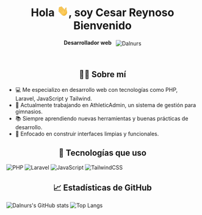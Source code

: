 <h1 align="center">Hola <img src="https://raw.githubusercontent.com/ABSphreak/ABSphreak/master/gifs/Hi.gif" width="30px">, soy Cesar Reynoso Bienvenido</h1>
<p align="center">
  <strong align="center">Desarrollador web </strong>
  <img style="margin-left: 8px;" align="center" src="https://komarev.com/ghpvc/?username=Dalnurs" alt="Dalnurs"/>
</p>
<br>
<p>
<h2 align="center">👨‍💻 Sobre mí</h2>


- 💻 Me especializo en desarrollo web con tecnologías como PHP, Laravel, JavaScript y Tailwind.
- 🚀 Actualmente trabajando en AthleticAdmin, un sistema de gestión para gimnasios.
- 📚 Siempre aprendiendo nuevas herramientas y buenas prácticas de desarrollo.
- 🎯 Enfocado en construir interfaces limpias y funcionales.
</p>

### <h2 align="center">🧰 Tecnologías que uso</h2>

![PHP](https://img.shields.io/badge/PHP-777BB4?style=for-the-badge&logo=php&logoColor=white)
![Laravel](https://img.shields.io/badge/Laravel-FF2D20?style=for-the-badge&logo=laravel&logoColor=white)
![JavaScript](https://img.shields.io/badge/JavaScript-F7DF1E?style=for-the-badge&logo=javascript&logoColor=black)
![TailwindCSS](https://img.shields.io/badge/Tailwind_CSS-38B2AC?style=for-the-badge&logo=tailwind-css&logoColor=white)

### <h2 align="center">📈 Estadísticas de GitHub</h2>

![Dalnurs's GitHub stats](https://github-readme-stats.vercel.app/api?username=Dalnurs&show_icons=true&theme=radical)
![Top Langs](https://github-readme-stats.vercel.app/api/top-langs/?username=Dalnurs&layout=compact&theme=radical)
